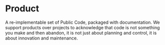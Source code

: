 # Product

A re-implementable set of Public Code, packaged with documentation. We support products over projects to acknowledge that code is not something you make and then abandon, it is not just about planning and control, it is about innovation and maintenance.
